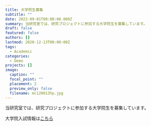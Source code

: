 ```yaml
---
title: 大学院生募集
subtitle: ""
date: 2022-09-01T00:00:00.000Z
summary: 当研究室では、研究プロジェクトに参加する大学院生を募集しています。
draft: false
featured: false
authors: []
lastmod: 2020-12-13T00:00:00Z
tags:
  - Academic
categories:
  - Demo
projects: []
image:
  caption: ""
  focal_point: ""
  placement: 2
  preview_only: false
  filename: mc120013hp.jpg
---
```

当研究室では、研究プロジェクトに参加する大学院生を募集しています。

大学院入試情報は[こちら](https://www.kagawa-u.ac.jp/admission/transfer-graduate/graduate_school/)